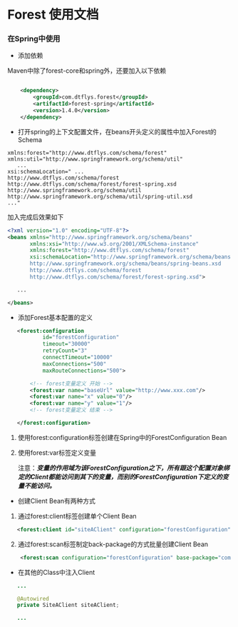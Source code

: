 # Forest 使用文档

### 在Spring中使用

 * 添加依赖

Maven中除了forest-core和spring外，还要加入以下依赖

```xml

    <dependency>
        <groupId>com.dtflys.forest</groupId>
        <artifactId>forest-spring</artifactId>
        <version>1.4.0</version>
    </dependency>

```

 * 打开spring的上下文配置文件，在beans开头定义的属性中加入Forest的Schema

```
xmlns:forest="http://www.dtflys.com/schema/forest" xmlns:util="http://www.springframework.org/schema/util"
   ...
xsi:schemaLocation=" ...
http://www.dtflys.com/schema/forest
http://www.dtflys.com/schema/forest/forest-spring.xsd http://www.springframework.org/schema/util http://www.springframework.org/schema/util/spring-util.xsd
..."
```

加入完成后效果如下

```xml
<?xml version="1.0" encoding="UTF-8"?>
<beans xmlns="http://www.springframework.org/schema/beans"
       xmlns:xsi="http://www.w3.org/2001/XMLSchema-instance"
       xmlns:forest="http://www.dtflys.com/schema/forest"
       xsi:schemaLocation="http://www.springframework.org/schema/beans
       http://www.springframework.org/schema/beans/spring-beans.xsd
       http://www.dtflys.com/schema/forest
       http://www.dtflys.com/schema/forest/forest-spring.xsd">

   ...

</beans>
```

 * 添加Forest基本配置的定义

```xml
   <forest:configuration
           id="forestConfiguration"
           timeout="30000"
           retryCount="3"
           connectTimeout="10000"
           maxConnections="500"
           maxRouteConnections="500">

       <!-- forest变量定义 开始 -->
       <forest:var name="baseUrl" value="http://www.xxx.com"/>
       <forest:var name="x" value="0"/>
       <forest:var name="y" value="1"/>
       <!-- forest变量定义 结束 -->

   </forest:configuration>
```
 1. 使用forest:configuration标签创建在Spring中的ForestConfiguration Bean
 2. 使用forest:var标签定义变量

    注意：***变量的作用域为该ForestConfiguration之下，所有跟这个配置对象绑定的Client都能访问到其下的变量，而别的ForestConfiguration下定义的变量不能访问。***

 * 创建Client Bean有两种方式

 1. 通过forest:client标签创建单个Client Bean

```xml
   <forest:client id="siteAClient" configuration="forestConfiguration" class="com.xxx.client.SiteAClient"/>
```

 2. 通过forest:scan标签制定back-package的方式批量创建Client Bean

```xml
    <forest:scan configuration="forestConfiguration" base-package="com.xxx.client"/>
```

 * 在其他的Class中注入Client

```java
   ...

   @Autowired
   private SiteAClient siteAClient;

   ...

```
